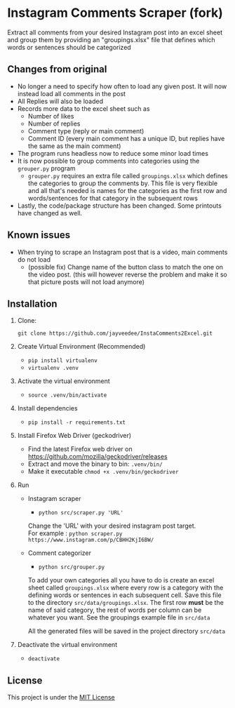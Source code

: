 # Instagram Comments Scraper (fork)

Extract all comments from your desired Instagram post into an excel sheet and group them by providing an "groupings.xlsx" file that defines which words or sentences should be categorized 

## Changes from original
- No longer a need to specify how often to load any given post. It will now instead load all comments in the post
- All Replies will also be loaded
- Records more data to the excel sheet such as
  - Number of likes
  - Number of replies
  - Comment type (reply or main comment)
  - Comment ID (every main comment has a unique ID, but replies have the same as the main comment)
- The program runs headless now to reduce some minor load times
- It is now possible to group comments into categories using the `grouper.py` program
  - `grouper.py` requires an extra file called `groupings.xlsx` which defines the categories to group the comments by. 
  This file is very flexible and all that's needed is names for the categories as the first row and words/sentences for that category in the subsequent rows
- Lastly, the code/package structure has been changed. Some printouts have changed as well.

## Known issues
- When trying to scrape an Instagram post that is a video, main comments do not load
  - (possible fix) Change name of the button class to match the one on the video post. (this will however reverse the problem and make it so that picture posts   will not load anymore)


## Installation
1. Clone:

   `git clone https://github.com/jayveedee/InstaComments2Excel.git`
   
    
2. Create Virtual Environment (Recommended)<br/> 
    - `pip install virtualenv`
    - `virtualenv .venv`  
    
3. Activate the virtual environment
    - `source .venv/bin/activate`

4. Install dependencies
    - `pip install -r requirements.txt`

5. Install Firefox Web Driver (geckodriver)
    - Find the latest Firefox web driver on https://github.com/mozilla/geckodriver/releases <br />
    - Extract and move the binary to bin: `.venv/bin/`
    - Make it executable `chmod +x .venv/bin/geckodriver`

6. Run 
    
    - Instagram scraper
      - `python src/scraper.py 'URL'`
   
      Change the 'URL' with your desired instagram post target. <br/>
      For example : `python scraper.py https://www.instagram.com/p/CBHH2KjI6BW/` 
    
    - Comment categorizer
      - `python src/grouper.py`
      
      To add your own categories all you have to do is create an excel sheet called `groupings.xlsx` 
      where every row is a category with the defining words or sentences in each subsequent cell. 
      Save this file to the directory `src/data/groupings.xlsx`. 
      The first row **must** be the name of said category, the rest of words per column can be whatever 
      you want. See the groupings example file in `src/data`
      
      All the generated files will be saved in the project directory `src/data`
      
7. Deactivate the virtual environment
    - `deactivate`

## License
This project is under the [MIT License](https://github.com/AgiMaulana/instagram-comments-scraper/blob/master/LICENSE.md)
